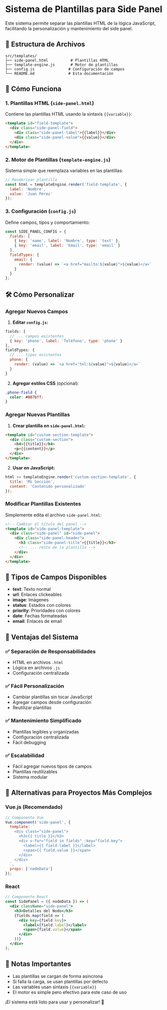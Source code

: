 # Sistema de Plantillas para Side Panel

Este sistema permite separar las plantillas HTML de la lógica JavaScript, facilitando la personalización y mantenimiento del side panel.

## 📁 Estructura de Archivos

```
src/templates/
├── side-panel.html          # Plantillas HTML
├── template-engine.js       # Motor de plantillas
├── config.js               # Configuración de campos
└── README.md               # Esta documentación
```

## 🎯 Cómo Funciona

### 1. **Plantillas HTML** (`side-panel.html`)
Contiene las plantillas HTML usando la sintaxis `{{variable}}`:

```html
<template id="field-template">
  <div class="side-panel-field">
    <div class="side-panel-label">{{label}}</div>
    <div class="side-panel-value">{{value}}</div>
  </div>
</template>
```

### 2. **Motor de Plantillas** (`template-engine.js`)
Sistema simple que reemplaza variables en las plantillas:

```javascript
// Renderizar plantilla
const html = templateEngine.render('field-template', {
  label: 'Nombre',
  value: 'Juan Pérez'
});
```

### 3. **Configuración** (`config.js`)
Define campos, tipos y comportamiento:

```javascript
const SIDE_PANEL_CONFIG = {
  fields: [
    { key: 'name', label: 'Nombre', type: 'text' },
    { key: 'email', label: 'Email', type: 'email' }
  ],
  fieldTypes: {
    email: {
      render: (value) => `<a href="mailto:${value}">${value}</a>`
    }
  }
};
```

## 🛠️ Cómo Personalizar

### **Agregar Nuevos Campos**

1. **Editar `config.js`:**
```javascript
fields: [
  // ... campos existentes
  { key: 'phone', label: 'Teléfono', type: 'phone' }
],
fieldTypes: {
  // ... tipos existentes
  phone: {
    render: (value) => `<a href="tel:${value}">${value}</a>`
  }
}
```

2. **Agregar estilos CSS** (opcional):
```css
.phone-field {
  color: #007bff;
}
```

### **Agregar Nuevas Plantillas**

1. **Crear plantilla en `side-panel.html`:**
```html
<template id="custom-section-template">
  <div class="custom-section">
    <h4>{{title}}</h4>
    <p>{{content}}</p>
  </div>
</template>
```

2. **Usar en JavaScript:**
```javascript
html += templateEngine.render('custom-section-template', {
  title: 'Mi Sección',
  content: 'Contenido personalizado'
});
```

### **Modificar Plantillas Existentes**

Simplemente edita el archivo `side-panel.html`:

```html
<!-- Cambiar el título del panel -->
<template id="side-panel-template">
  <div class="side-panel" id="side-panel">
    <div class="side-panel-header">
      <h3 class="side-panel-title">{{title}}</h3>
      <!-- ... resto de la plantilla -->
    </div>
  </div>
</template>
```

## 🎨 Tipos de Campos Disponibles

- **text**: Texto normal
- **url**: Enlaces clickeables
- **image**: Imágenes
- **status**: Estados con colores
- **priority**: Prioridades con colores
- **date**: Fechas formateadas
- **email**: Enlaces de email

## 🔧 Ventajas del Sistema

### ✅ **Separación de Responsabilidades**
- HTML en archivos `.html`
- Lógica en archivos `.js`
- Configuración centralizada

### ✅ **Fácil Personalización**
- Cambiar plantillas sin tocar JavaScript
- Agregar campos desde configuración
- Reutilizar plantillas

### ✅ **Mantenimiento Simplificado**
- Plantillas legibles y organizadas
- Configuración centralizada
- Fácil debugging

### ✅ **Escalabilidad**
- Fácil agregar nuevos tipos de campos
- Plantillas reutilizables
- Sistema modular

## 🚀 Alternativas para Proyectos Más Complejos

### **Vue.js** (Recomendado)
```javascript
// Componente Vue
Vue.component('side-panel', {
  template: `
    <div class="side-panel">
      <h3>{{ title }}</h3>
      <div v-for="field in fields" :key="field.key">
        <label>{{ field.label }}</label>
        <span>{{ field.value }}</span>
      </div>
    </div>
  `,
  props: ['nodeData']
});
```

### **React**
```jsx
// Componente React
const SidePanel = ({ nodeData }) => (
  <div className="side-panel">
    <h3>Detalles del Nodo</h3>
    {fields.map(field => (
      <div key={field.key}>
        <label>{field.label}</label>
        <span>{field.value}</span>
      </div>
    ))}
  </div>
);
```

## 📝 Notas Importantes

- Las plantillas se cargan de forma asíncrona
- Si falla la carga, se usan plantillas por defecto
- Las variables usan sintaxis `{{variable}}`
- El motor es simple pero efectivo para este caso de uso

¡El sistema está listo para usar y personalizar! 🎉 